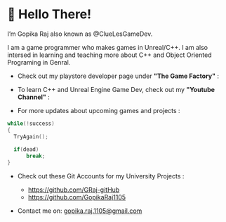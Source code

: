 # 👋 Hello There! 

I’m Gopika Raj also known as @ClueLesGameDev.

I am a game programmer who makes games in Unreal/C++. I am also intersed in learning and teaching more about C++ and Object Oriented Programing in Genral.

- Check out my playstore developer page under **"The Game Factory"** :

- To learn C++ and Unreal Engine Game Dev, check out my **"Youtube Channel"** : 

- For more updates about upcoming games and projects :

```C++
while(!success)
{
  TryAgain();
  
  if(dead)
      break;
}
```

- Check out these Git Accounts for my University Projects :
  - https://github.com/GRaj-gitHub 
  - https://github.com/GopikaRaj1105

- Contact me on: gopika.raj.1105@gmail.com


<!---
ClueLesGameDev/ClueLesGameDev is a ✨ special ✨ repository because its `README.md` (this file) appears on your GitHub profile.
You can click the Preview link to take a look at your changes.
--->
